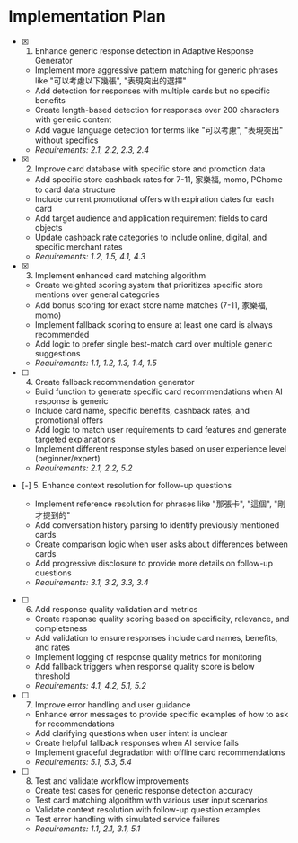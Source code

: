 # Implementation Plan

- [x] 1. Enhance generic response detection in Adaptive Response Generator

  - Implement more aggressive pattern matching for generic phrases like "可以考慮以下幾張", "表現突出的選擇"
  - Add detection for responses with multiple cards but no specific benefits
  - Create length-based detection for responses over 200 characters with generic content
  - Add vague language detection for terms like "可以考慮", "表現突出" without specifics
  - _Requirements: 2.1, 2.2, 2.3, 2.4_

- [x] 2. Improve card database with specific store and promotion data

  - Add specific store cashback rates for 7-11, 家樂福, momo, PChome to card data structure
  - Include current promotional offers with expiration dates for each card
  - Add target audience and application requirement fields to card objects
  - Update cashback rate categories to include online, digital, and specific merchant rates
  - _Requirements: 1.2, 1.5, 4.1, 4.3_

- [x] 3. Implement enhanced card matching algorithm

  - Create weighted scoring system that prioritizes specific store mentions over general categories
  - Add bonus scoring for exact store name matches (7-11, 家樂福, momo)
  - Implement fallback scoring to ensure at least one card is always recommended
  - Add logic to prefer single best-match card over multiple generic suggestions
  - _Requirements: 1.1, 1.2, 1.3, 1.4, 1.5_

- [ ] 4. Create fallback recommendation generator

  - Build function to generate specific card recommendations when AI response is generic
  - Include card name, specific benefits, cashback rates, and promotional offers
  - Add logic to match user requirements to card features and generate targeted explanations
  - Implement different response styles based on user experience level (beginner/expert)
  - _Requirements: 2.1, 2.2, 5.2_

- [-] 5. Enhance context resolution for follow-up questions

  - Implement reference resolution for phrases like "那張卡", "這個", "剛才提到的"
  - Add conversation history parsing to identify previously mentioned cards
  - Create comparison logic when user asks about differences between cards
  - Add progressive disclosure to provide more details on follow-up questions
  - _Requirements: 3.1, 3.2, 3.3, 3.4_

- [ ] 6. Add response quality validation and metrics

  - Create response quality scoring based on specificity, relevance, and completeness
  - Add validation to ensure responses include card names, benefits, and rates
  - Implement logging of response quality metrics for monitoring
  - Add fallback triggers when response quality score is below threshold
  - _Requirements: 4.1, 4.2, 5.1, 5.2_

- [ ] 7. Improve error handling and user guidance

  - Enhance error messages to provide specific examples of how to ask for recommendations
  - Add clarifying questions when user intent is unclear
  - Create helpful fallback responses when AI service fails
  - Implement graceful degradation with offline card recommendations
  - _Requirements: 5.1, 5.3, 5.4_

- [ ] 8. Test and validate workflow improvements
  - Create test cases for generic response detection accuracy
  - Test card matching algorithm with various user input scenarios
  - Validate context resolution with follow-up question examples
  - Test error handling with simulated service failures
  - _Requirements: 1.1, 2.1, 3.1, 5.1_
